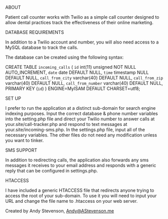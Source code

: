 ABOUT

Patient call counter works with Twilio as a simple call counter designed to allow dental practices track the effectiveness of their online marketing.

DATABASE REQUIREMENTS

In addition to a Twilio account and number, you will also need access to a MySQL database to track the calls.

The database can be created using the following syntax:

CREATE TABLE `incoming_calls` (
  `id` int(11) unsigned NOT NULL AUTO_INCREMENT,
  `date` date DEFAULT NULL,
  `time` timestamp NULL DEFAULT NULL,
  `call_from_city` varchar(40) DEFAULT NULL,
  `call_from_zip` varchar(40) DEFAULT NULL,
  `call_from_number` varchar(40) DEFAULT NULL,
  PRIMARY KEY (`id`)
) ENGINE=MyISAM DEFAULT CHARSET=utf8;


SET UP

I prefer to run the application at a distinct sub-domain for search engine indexing purposes.
Input the correct database & phone number variables into the setting.php file and direct your Twilio number to answer calls at your.site/call-tracker.php and respond to text messages at your.site/incoming-sms.php.
In the settings.php file, input all of the necessary variables. The other files do not need any modification unless you want to tinker.

SMS SUPPORT

In addition to redirecting calls, the application also forwards any sms messages it receives to your email address and responds with a generic reply that can be configured in settings.php.

HTACCESS

I have included a generic HTACCESS file that redirects anyone trying to access the root of your sub-domain. To use it you will need to input your URL and change the file name to .htaccess on your web server.



Created by Andy Stevenson, Andy@AStevenson.me